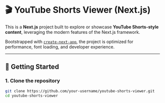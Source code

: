 # 🎬 YouTube Shorts Viewer (Next.js)

This is a **Next.js** project built to explore or showcase **YouTube Shorts-style content**, leveraging the modern features of the Next.js framework.

Bootstrapped with [`create-next-app`](https://nextjs.org/docs/pages/api-reference/create-next-app), the project is optimized for performance, font loading, and developer experience.

---

## 🚀 Getting Started

### 1. Clone the repository

```bash
git clone https://github.com/your-username/youtube-shorts-viewer.git
cd youtube-shorts-viewer
